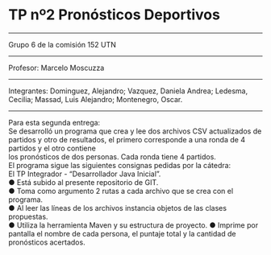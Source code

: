 # TP nº2 Pronósticos Deportivos

***
Grupo 6 de la comisión 152 UTN

****
Profesor: Marcelo Moscuzza
*****
Integrantes:
Dominguez, Alejandro;
Vazquez, Daniela Andrea;
Ledesma, Cecilia;
Massad, Luis Alejandro;
Montenegro, Oscar.
******
Para esta segunda entrega:  
Se desarrolló un programa que crea y lee dos archivos CSV actualizados de  
partidos y otro de resultados, el primero corresponde a una ronda de 4 partidos y el otro contiene  
los pronósticos de dos personas. Cada ronda tiene 4 partidos.  
El programa sigue las siguientes consignas pedidas por la cátedra:  
 El TP Integrador - “Desarrollador Java Inicial”.  
● Está subido al presente repositorio de GIT.  
● Toma como argumento 2 rutas a cada archivo que se crea con el programa.  
● Al leer las líneas de los archivos instancia objetos de las clases propuestas.  
● Utiliza la herramienta Maven y su estructura de proyecto.
● Imprime por pantalla el nombre de cada persona, el puntaje total y la cantidad de
pronósticos acertados.
